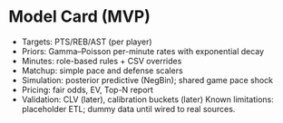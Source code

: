 # Model Card (MVP)
- Targets: PTS/REB/AST (per player)
- Priors: Gamma–Poisson per-minute rates with exponential decay
- Minutes: role-based rules + CSV overrides
- Matchup: simple pace and defense scalers
- Simulation: posterior predictive (NegBin); shared game pace shock
- Pricing: fair odds, EV, Top-N report
- Validation: CLV (later), calibration buckets (later)
Known limitations: placeholder ETL; dummy data until wired to real sources.
